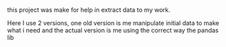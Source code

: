 this project was make for help in extract data to my work. 

Here I use 2 versions, one old version is me manipulate initial data to make what i need and the actual version is me using the correct way the pandas lib